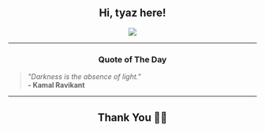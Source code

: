 <h2 align="center"> Hi, tyaz here!</h2>

<p align="center">
<a href="https://github.com/tyazx" alt="github streak"><img src="https://dvst-streak.herokuapp.com/?user=tyazx&theme=tokyonight&fire=DD472C"></a>
</p>

<hr>
<h3 align="center">Quote of The Day</h3>
<p align="center">
<blockquote>
<i>"Darkness is the absence of light."</i>
<br>
<b>- Kamal Ravikant</b>
</blockquote>
</p>


<hr>
<h2 align="center">Thank You 🙏🏼</h2>
